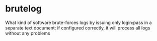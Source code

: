 # brutelog
What kind of software brute-forces logs by issuing only login:pass in a separate text document; if configured correctly, it will process all logs without any problems
